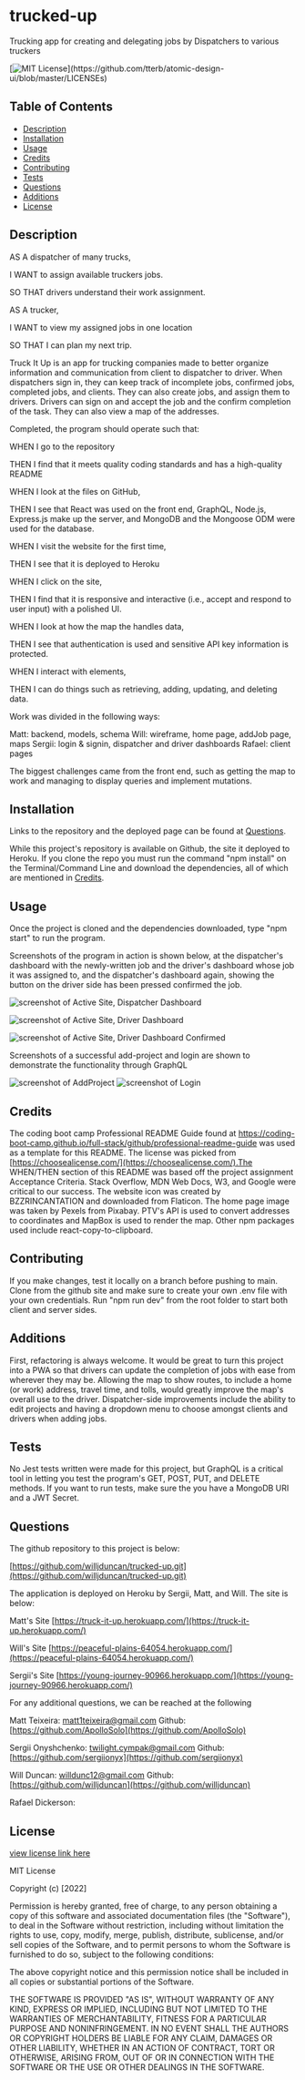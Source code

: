 # trucked-up
Trucking app for creating and delegating jobs by Dispatchers to various truckers


[![MIT License](https://img.shields.io/apm/l/atomic-design-ui.svg?)](https://github.com/tterb/atomic-design-ui/blob/master/LICENSEs)

        

## Table of Contents
- [Description](#description)
- [Installation](#installation)
- [Usage](#usage)
- [Credits](#credits)
- [Contributing](#contributing)
- [Tests](#tests)
- [Questions](#questions)
- [Additions](#additions)
- [License](#license)  
        



## Description
AS A dispatcher of many trucks,

I WANT to assign available truckers jobs.

SO THAT drivers understand their work assignment.


AS A trucker,

I WANT to view my assigned jobs in one location

SO THAT I can plan my next trip. 

Truck It Up is an app for trucking companies made to better organize information and communication from client to dispatcher to driver. When dispatchers sign in, they can keep track of incomplete jobs, confirmed jobs, completed jobs, and clients. They can also create jobs, and assign them to drivers. Drivers can sign on and accept the job and the confirm completion of the task. They can also view a map of the addresses. 

Completed, the program should operate such that:

WHEN I go to the repository

THEN I find that it meets quality coding standards and has a high-quality README

WHEN I look at the files on GitHub, 

THEN I see that React was used on the front end, GraphQL, Node.js, Express.js make up the server, and MongoDB and the Mongoose ODM were used for the database. 

WHEN I visit the website for the first time,

THEN I see that it is deployed to Heroku 

WHEN I click on the site, 

THEN I find that it is responsive and interactive (i.e., accept and respond to user input) with a polished UI.

WHEN I look at how the map the handles data,

THEN I see that authentication is used and sensitive API key information is protected.

WHEN I interact with elements,

THEN I can do things such as retrieving, adding, updating, and deleting data.

Work was divided in the following ways:

Matt: backend, models, schema
Will: wireframe, home page, addJob page, maps
Sergii: login & signin, dispatcher and driver dashboards
Rafael: client pages 

The biggest challenges came from the front end, such as getting the map to work and managing to display queries and implement mutations. 



## Installation

Links to the repository and the deployed page can be found at [Questions](#questions).

While this project's repository is available on Github, the site it deployed to Heroku. If you clone the repo you must run the command "npm install" on the Terminal/Command Line and download the dependencies, all of which are mentioned in [Credits](#credits).




## Usage

Once the project is cloned and the dependencies downloaded, type "npm start" to run the program. 

Screenshots of the program in action is shown below, at the dispatcher's dashboard with the newly-written job and the driver's dashboard whose job it was assigned to, and the dispatcher's dashboard again, showing the button on the driver side has been pressed confirmed the job. 

![screenshot of Active Site, Dispatcher Dashboard](./client/public/screenshots/screenshot-dis-dash1.png)

![screenshot of Active Site, Driver Dashboard](./client/public/screenshots/screenshot-dri-dash.png)

![screenshot of Active Site, Driver Dashboard Confirmed](./client/public/screenshots/screenshot-dis-dash2.png)


Screenshots of a successful add-project and login are shown to demonstrate the functionality through GraphQL 

![screenshot of AddProject](./client/public/screenshots/screenshot-add-project.png)
![screenshot of Login](./client/public/screenshots/screenshot-login.png)


## Credits

The coding boot camp Professional README Guide found at https://coding-boot-camp.github.io/full-stack/github/professional-readme-guide was used as a template for this README. The license was picked from [https://choosealicense.com/](https://choosealicense.com/).The WHEN/THEN section of this README was based off the project assignment Acceptance Criteria. Stack Overflow, MDN Web Docs, W3, and Google were critical to our success. The website icon was created by BZZRINCANTATION and downloaded from Flaticon. The home page image was taken by Pexels from Pixabay. PTV's API is used to convert addresses to coordinates and MapBox is used to render the map. Other npm packages used include react-copy-to-clipboard. 



## Contributing

If you make changes, test it locally on a branch before pushing to main. Clone from the github site and make sure to create your own .env file with your own credentials. Run "npm run dev" from the root folder to start both client and server sides. 


## Additions

First, refactoring is always welcome. It would be great to turn this project into a PWA so that drivers can update the completion of jobs with ease from wherever they may be. Allowing the map to show routes, to include a home (or work) address, travel time, and tolls, would greatly improve the map's overall use to the driver. Dispatcher-side improvements include the ability to edit projects and having a dropdown menu to choose amongst clients and drivers when adding jobs.


## Tests

No Jest tests written were made for this project, but GraphQL is a critical tool in letting you test the program's GET, POST, PUT, and DELETE methods. If you want to run tests, make sure the you have a MongoDB URI and a JWT Secret. 


## Questions


The github repository to this project is below:

[https://github.com/willjduncan/trucked-up.git](https://github.com/willjduncan/trucked-up.git)


The application is deployed on Heroku by Sergii, Matt, and Will. The site is below:


Matt's Site
[https://truck-it-up.herokuapp.com/](https://truck-it-up.herokuapp.com/)

Will's Site
[https://peaceful-plains-64054.herokuapp.com/](https://peaceful-plains-64054.herokuapp.com/)


Sergii's Site
[https://young-journey-90966.herokuapp.com/](https://young-journey-90966.herokuapp.com/)

For any additional questions, we can be reached at the following

Matt Teixeira: matt1teixeira@gmail.com
Github: [https://github.com/ApolloSolo](https://github.com/ApolloSolo)

Sergii Onyshchenko: twilight.cympak@gmail.com
Github: [https://github.com/sergiionyx](https://github.com/sergiionyx)

Will Duncan: willdunc12@gmail.com
Github: [https://github.com/willjduncan](https://github.com/willjduncan)

Rafael Dickerson: 






## License

[view license link here](https://choosealicense.com/licenses/mit/)

        
MIT License

Copyright (c) [2022]

Permission is hereby granted, free of charge, to any person obtaining a copy
of this software and associated documentation files (the "Software"), to deal
in the Software without restriction, including without limitation the rights
to use, copy, modify, merge, publish, distribute, sublicense, and/or sell
copies of the Software, and to permit persons to whom the Software is
furnished to do so, subject to the following conditions:

The above copyright notice and this permission notice shall be included in all
copies or substantial portions of the Software.

THE SOFTWARE IS PROVIDED "AS IS", WITHOUT WARRANTY OF ANY KIND, EXPRESS OR
IMPLIED, INCLUDING BUT NOT LIMITED TO THE WARRANTIES OF MERCHANTABILITY,
FITNESS FOR A PARTICULAR PURPOSE AND NONINFRINGEMENT. IN NO EVENT SHALL THE
AUTHORS OR COPYRIGHT HOLDERS BE LIABLE FOR ANY CLAIM, DAMAGES OR OTHER
LIABILITY, WHETHER IN AN ACTION OF CONTRACT, TORT OR OTHERWISE, ARISING FROM,
OUT OF OR IN CONNECTION WITH THE SOFTWARE OR THE USE OR OTHER DEALINGS IN THE
SOFTWARE.